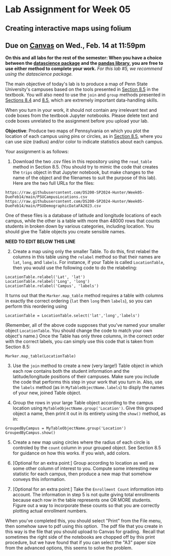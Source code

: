 # Lab Assignment for Week 05
## Creating interactive maps using folium
## Due on [Canvas](https://psu.instructure.com/courses/2306358/assignments/15960975) on Wed., Feb. 14 at 11:59pm

**On this and all labs for the rest of the semester: When you have a choice between the [datascience package](https://www.data8.org/datascience/) and the [pandas library](https://pandas.pydata.org/docs/), you are free to use either method to complete your work.** _For this lab #5, we recommend using the datascience package._

The main objective of today's lab is to produce a map of Penn State University's campuses based on the tools presented in [Section 8.5](https://inferentialthinking.com/chapters/08/5/Bike_Sharing_in_the_Bay_Area.html) in the textbook. You will also need to use the `join` and `group` methods presented in [Sections 8.4](https://inferentialthinking.com/chapters/08/4/Joining_Tables_by_Columns.html) and [8.5](https://inferentialthinking.com/chapters/08/5/Bike_Sharing_in_the_Bay_Area.html), which are extremely important data-handling skills.

When you turn in your work, it should not contain any irrelevant text and code boxes from the textbook Jupyter notebooks. Please delete text and code boxes unrelated to the assignment before you upload your lab.


**Objective**:  Produce two maps of Pennsylvania on which you plot the location of each campus using pins or circles, as in [Section 8.5](https://inferentialthinking.com/chapters/08/5/Bike_Sharing_in_the_Bay_Area.html), where you can use size (radius) and/or color to indicate statistics about each campus.

Your assignment is as follows:

1. Download the two .csv files in this repository using the `read_table` method in Section 8.5. (You should try to mimic the code that creates the `trips` object in that Jupyter notebook, but make changes to the name of the object and the filenames to suit the purpose of this lab). Here are the two full URLs for the files:
   
```
https://raw.githubusercontent.com/DS200-SP2024-Hunter/Week05-DueFeb14/main/PSUCampusLocations.csv
https://raw.githubusercontent.com/DS200-SP2024-Hunter/Week05-DueFeb14/main/PSUDemographicDataFA2023.csv
```

One of these files is a database of latitude and longitude locations of each campus, while the other is a table with more than 48000 rows that counts students in broken down by various categories, including location. You should give the Table objects you create sensible names.


**NEED TO EDIT BELOW THIS LINE**

2. Create a map using only the smaller Table. To do this, first relabel the columns in this table using the `relabel` method so that their names are `lat`, `long`, and `labels`.  For instance, if your Table is called `LocationTable`, then you would use the following code to do the relabeling:

```
LocationTable.relabel('Lat', 'lat')
LocationTable.relabel('Long', 'long')
LocationTable.relabel('Campus', 'labels')
```

It turns out that the `Marker.map_table` method requires a table with columns in exactly the correct ordering (`lat` then `long` then `labels`), so you can perform this reordering using
```
LocationTable = LocationTable.select('lat','long','labels')
```
(Remember, all of the above code supposes that you've named your smaller object `LocationTable`.  You should change the code to match your own object's name.) Once the Table has only three columns, in the correct order with the correct labels, you can simply use this code that is taken from Section 8.5:
```
Marker.map_table(LocationTable)
```   
3. Use the `join` method to create a new (very large!) Table object in which each row contains both the student information and the latitude/longitude positions of their campuses. Make sure you include the code that performs this step in your work that you turn in.  Also, use the `labels` method (as in `MyTableObjectName.labels`) to disply the names of your new, joined Table object.

4. Group the rows in your large Table object according to the campus location using `MyTableObjectName.group('Location')`.  Give this grouped object a name, then print it out in its entirety using the `show()` method, as in:

```
GroupedByCampus = MyTableObjectName.group('Location')
GroupedByCampus.show()
```

5. Create a new map using circles where the radius of each circle is controled by the `count` column in your grouped object.  See Section 8.5 for guidance on how this works. If you wish, add colors.

6. [Optional for an extra point:] Group according to location as well as some other column of interest to you. Compute some interesting new statistic for each campus, then produce a new map that somehow conveys this information.

7. [Optional for an extra point:] Take the `Enrollment Count` information into account. The information in step 5 is not quite giving total enrollments because each row in the table represents one OR MORE students.  Figure out a way to incorporate these counts so that you are correctly plotting actual enrollment numbers.

When you've completed this, you should select "Print" from the File menu, then somehow save to pdf using this option.  The pdf file that you create in this way is the file that you should upload to Canvas for grading.  Recall that sometimes the right side of the notebooks are chopped off by this print procedure, but we have found that if you can select the "A3" paper size from the advanced options, this seems to solve the problem.

